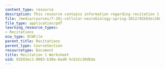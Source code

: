 ```yaml
---
content_type: resource
description: This resource contains information regarding recitation 1 worksheet
file: /media/courses/7-29j-cellular-neurobiology-spring-2012/92b93ec28083b30a8ad05cb32c38dbda_MIT7_29JS12_Recitation1.pdf
file_type: application/pdf
learning_resource_types:
- Recitations
ocw_type: OCWFile
parent_title: Recitations
parent_type: CourseSection
resourcetype: Document
title: Recitation 1 Worksheet
uid: 92b93ec2-8083-b30a-8ad0-5cb32c38dbda
---
```

